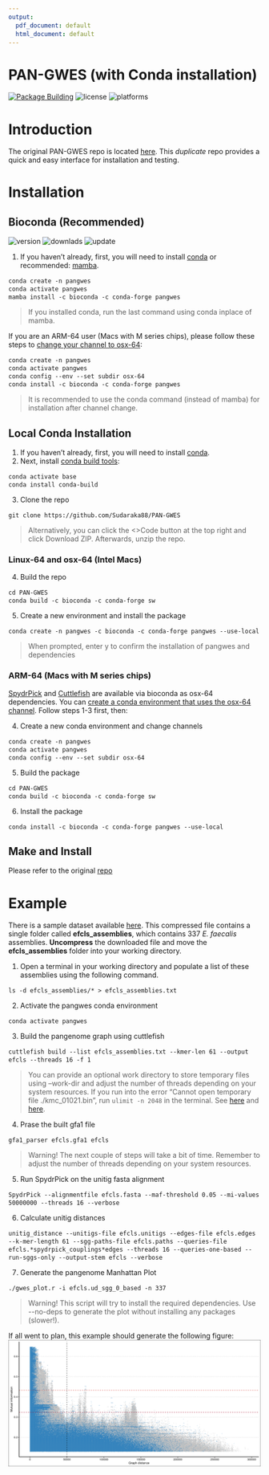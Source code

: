 ```yaml
---
output:
  pdf_document: default
  html_document: default
---
```

PAN-GWES (with Conda installation)
================

<!-- badges: start -->
[![Package Building](https://github.com/Sudaraka88/PAN-GWES/actions/workflows/c-cpp.yml/badge.svg)](https://github.com/Sudaraka88/PAN-GWES/actions/workflows/c-cpp.yml)
![license](https://anaconda.org/bioconda/pangwes/badges/license.svg)
![platforms](https://anaconda.org/bioconda/pangwes/badges/platforms.svg)
<!-- badges: end -->

# Introduction

The original PAN-GWES repo is located
[here](https://github.com/jurikuronen/PANGWES). This *duplicate* repo
provides a quick and easy interface for installation and testing.

# Installation

## Bioconda (Recommended)

<!-- badges: start -->

![version](https://anaconda.org/bioconda/pangwes/badges/version.svg)
![downlads](https://anaconda.org/bioconda/pangwes/badges/downloads.svg)
![update](https://anaconda.org/bioconda/pangwes/badges/latest_release_relative_date.svg)
<!-- badges: end -->

1.  If you haven’t already, first, you will need to install
    [conda](https://docs.anaconda.com/free/miniconda/miniconda-install/)
    or recommended:
    [mamba](https://mamba.readthedocs.io/en/latest/installation/mamba-installation.html).

<!-- -->

    conda create -n pangwes
    conda activate pangwes
    mamba install -c bioconda -c conda-forge pangwes

> If you installed conda, run the last command using conda inplace of
> mamba.

If you are an ARM-64 user (Macs with M series chips), please follow
these steps to [change your channel to
osx-64](https://stackoverflow.com/questions/71515117/how-to-set-up-a-conda-osx-64-environment-on-arm-mac):

    conda create -n pangwes
    conda activate pangwes
    conda config --env --set subdir osx-64
    conda install -c bioconda -c conda-forge pangwes

> It is recommended to use the conda command (instead of mamba) for
> installation after channel change.

## Local Conda Installation

1.  If you haven’t already, first, you will need to install
    [conda](https://docs.anaconda.com/free/miniconda/miniconda-install/).
2.  Next, install [conda build
    tools](https://docs.conda.io/projects/conda-build/en/stable/install-conda-build.html):

<!-- -->

    conda activate base
    conda install conda-build

3.  Clone the repo

<!-- -->

    git clone https://github.com/Sudaraka88/PAN-GWES

> Alternatively, you can click the \<\>Code button at the top right and
> click Download ZIP. Afterwards, unzip the repo.

### Linux-64 and osx-64 (Intel Macs)

4.  Build the repo

<!-- -->

    cd PAN-GWES
    conda build -c bioconda -c conda-forge sw

5.  Create a new environment and install the package

<!-- -->

    conda create -n pangwes -c bioconda -c conda-forge pangwes --use-local

> When prompted, enter y to confirm the installation of pangwes and
> dependencies

### ARM-64 (Macs with M series chips)

[SpydrPick](https://anaconda.org/bioconda/spydrpick) and
[Cuttlefish](https://anaconda.org/bioconda/cuttlefish) are available via
bioconda as osx-64 dependencies. You can [create a conda environment
that uses the osx-64
channel](https://stackoverflow.com/questions/71515117/how-to-set-up-a-conda-osx-64-environment-on-arm-mac).
Follow steps 1-3 first, then:

4.  Create a new conda environment and change channels

<!-- -->

    conda create -n pangwes
    conda activate pangwes
    conda config --env --set subdir osx-64

5.  Build the package

<!-- -->

    cd PAN-GWES
    conda build -c bioconda -c conda-forge sw

6.  Install the package

<!-- -->


    conda install -c bioconda -c conda-forge pangwes --use-local

## Make and Install

Please refer to the original
[repo](https://github.com/jurikuronen/PANGWES)

# Example

There is a sample dataset available
[here](https://uio-my.sharepoint.com/:u:/g/personal/sudarakm_uio_no/ET0J10TDy9VCiIS8ymLFYxYBrN0IqxsE83iJzUl-9_SWpQ?e=YpKoPg).
This compressed file contains a single folder called
**efcls_assemblies**, which contains 337 *E. faecalis* assemblies.
**Uncompress** the downloaded file and move the **efcls_assemblies**
folder into your working directory.

1.  Open a terminal in your working directory and populate a list of
    these assemblies using the following command.

<!-- -->

    ls -d efcls_assemblies/* > efcls_assemblies.txt

2.  Activate the pangwes conda environment

<!-- -->

    conda activate pangwes

3.  Build the pangenome graph using cuttlefish

<!-- -->

    cuttlefish build --list efcls_assemblies.txt --kmer-len 61 --output efcls --threads 16 -f 1

> You can provide an optional work directory to store temporary files
> using –work-dir <your directory> and adjust the number of threads
> depending on your system resources. If you run into the error “Cannot
> open temporary file ./kmc_01021.bin”, run `ulimit -n 2048` in the
> terminal. See
> [here](https://github.com/COMBINE-lab/cuttlefish/issues/29#issuecomment-1491083656)
> and [here](https://github.com/refresh-bio/KMC/issues/140).

4.  Prase the built gfa1 file

<!-- -->

    gfa1_parser efcls.gfa1 efcls

> Warning! The next couple of steps will take a bit of time. Remember to
> adjust the number of threads depending on your system resources.

5.  Run SpydrPick on the unitig fasta alignment

<!-- -->

    SpydrPick --alignmentfile efcls.fasta --maf-threshold 0.05 --mi-values 50000000 --threads 16 --verbose

6.  Calculate unitig distances

<!-- -->

    unitig_distance --unitigs-file efcls.unitigs --edges-file efcls.edges --k-mer-length 61 --sgg-paths-file efcls.paths --queries-file efcls.*spydrpick_couplings*edges --threads 16 --queries-one-based --run-sggs-only --output-stem efcls --verbose

7.  Generate the pangenome Manhattan Plot

<!-- -->

    ./gwes_plot.r -i efcls.ud_sgg_0_based -n 337

> Warning! This script will try to install the required dependencies. Use 
> --no-deps to generate the plot without installing any packages (slower!).

If all went to plan, this example should generate the following figure:
![](sw/pangwes/scripts/pg_fast.png)
